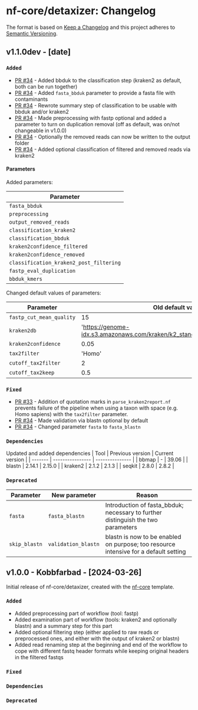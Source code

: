 # nf-core/detaxizer: Changelog

The format is based on [Keep a Changelog](https://keepachangelog.com/en/1.0.0/)
and this project adheres to [Semantic Versioning](https://semver.org/spec/v2.0.0.html).

## v1.1.0dev - [date]

### `Added`

- [PR #34](https://github.com/nf-core/detaxizer/pull/34) - Added bbduk to the classification step (kraken2 as default, both can be run together)
- [PR #34](https://github.com/nf-core/detaxizer/pull/34) - Added `fasta_bbduk` parameter to provide a fasta file with contaminants
- [PR #34](https://github.com/nf-core/detaxizer/pull/34) - Rewrote summary step of classification to be usable with bbduk and/or kraken2
- [PR #34](https://github.com/nf-core/detaxizer/pull/34) - Made preprocessing with fastp optional and added a parameter to turn on duplication removal (off as default, was on/not changeable in v1.0.0)
- [PR #34](https://github.com/nf-core/detaxizer/pull/34) - Optionally the removed reads can now be written to the output folder
- [PR #34](https://github.com/nf-core/detaxizer/pull/34) - Added optional classification of filtered and removed reads via kraken2

#### Parameters

Added parameters:

| Parameter                               |
| --------------------------------------- |
| `fasta_bbduk`                           |
| `preprocessing`                         |
| `output_removed_reads`                  |
| `classification_kraken2`                |
| `classification_bbduk`                  |
| `kraken2confidence_filtered`            |
| `kraken2confidence_removed`             |
| `classification_kraken2_post_filtering` |
| `fastp_eval_duplication`                |
| `bbduk_kmers`                           |

Changed default values of parameters:

| Parameter                | Old default value                                                             | New default value                                                             |
| ------------------------ | ----------------------------------------------------------------------------- | ----------------------------------------------------------------------------- |
| `fastp_cut_mean_quality` | 15                                                                            | 1                                                                             |
| `kraken2db`              | 'https://genome-idx.s3.amazonaws.com/kraken/k2_standard_08gb_20231009.tar.gz' | 'https://genome-idx.s3.amazonaws.com/kraken/k2_standard_08gb_20240605.tar.gz' |
| `kraken2confidence`      | 0.05                                                                          | 0.00                                                                          |
| `tax2filter`             | 'Homo'                                                                        | 'Homo sapiens'                                                                |
| `cutoff_tax2filter`      | 2                                                                             | 0                                                                             |
| `cutoff_tax2keep`        | 0.5                                                                           | 0.0                                                                           |

### `Fixed`

- [PR #33](https://github.com/nf-core/detaxizer/pull/33) - Addition of quotation marks in `parse_kraken2report.nf` prevents failure of the pipeline when using a taxon with space (e.g. Homo sapiens) with the `tax2filter` parameter.
- [PR #34](https://github.com/nf-core/detaxizer/pull/34) - Made validation via blastn optional by default
- [PR #34](https://github.com/nf-core/detaxizer/pull/34) - Changed parameter `fasta` to `fasta_blastn`

### `Dependencies`

Updated and added dependencies
| Tool | Previous version | Current version |
| ------- | ---------------- | --------------- |
| bbmap | - | 39.06 |
| blastn | 2.14.1 | 2.15.0 |
| kraken2 | 2.1.2 | 2.1.3 |
| seqkit | 2.8.0 | 2.8.2 |

### `Deprecated`

| Parameter     | New parameter       | Reason                                                                               |
| ------------- | ------------------- | ------------------------------------------------------------------------------------ |
| `fasta`       | `fasta_blastn`      | Introduction of fasta_bbduk; necessary to further distinguish the two parameters     |
| `skip_blastn` | `validation_blastn` | blastn is now to be enabled on purpose; too resource intensive for a default setting |

## v1.0.0 - Kobbfarbad - [2024-03-26]

Initial release of nf-core/detaxizer, created with the [nf-core](https://nf-co.re/) template.

### `Added`

- Added preprocessing part of workflow (tool: fastp)
- Added examination part of workflow (tools: kraken2 and optionally blastn) and a summary step for this part
- Added optional filtering step (either applied to raw reads or preprocessed ones, and either with the output of kraken2 or blastn)
- Added read renaming step at the beginning and end of the workflow to cope with different fastq header formats while keeping original headers in the filtered fastqs

### `Fixed`

### `Dependencies`

### `Deprecated`
